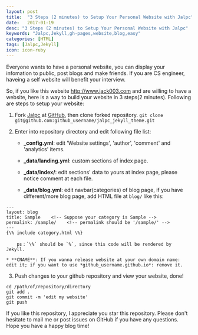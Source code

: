 ```yaml
---
layout: post
title:  "3 Steps (2 minutes) to Setup Your Personal Website with Jalpc"
date:   2017-01-19
desc: "3 Steps (2 minutes) to Setup Your Personal Website with Jalpc"
keywords: "Jalpc,Jekyll,gh-pages,website,blog,easy"
categories: [HTML]
tags: [Jalpc,Jekyll]
icon: icon-ruby
---
```


Everyone wants to have a personal website, you can display your infomation to public, post blogs and make friends. If you are CS engineer, haveing a self website will benefit your interview.

So, if you like this website <http://www.jack003.com> and are willing to have a website, here is a way to build your website in 3 steps(2 minutes). Following are steps to setup your website:

1. Fork [Jalpc](https://github.com/JiaKunUp/jalpc_jekyll_theme) at [GitHub](https://github.com), then clone forked repository. `git clone git@github.com:github_username/jalpc_jekyll_theme.git`

2. Enter into repository directory and edit following file list:

	* **_config.yml**: edit 'Website settings', 'author', 'comment' and 'analytics' items.

	* **_data/landing.yml**: custom sections of index page.

	* **_data/index/**: edit sections' data to yours at index page, please notice comment at each file.

	* **_data/blog.yml**: edit navbar(categories) of blog page, if you have different/more blog page, add HTML file at `blog/` like this:

```
---
layout: blog
title: Sample    <!-- Suppose your category is Sample -->
permalink: /sample/    <!-- permalink should be '/sample/' -->
---
{\% include category.html \%}
```

		ps：`\%` should be `%`, since this code will be rendered by Jekyll.

	* **CNAME**: If you wanna release website at your own domain name: edit it; if you want to use *github_username.github.io*: remove it.

3. Push changes to your github repository and view your website, done!

```
cd /path/of/repository/directory
git add .
git commit -m 'edit my website'
git push
```

If you like this repository, I appreciate you star this repository. Please don't hesitate to mail me or post issues on GitHub if you have any questions. Hope you have a happy blog time!
